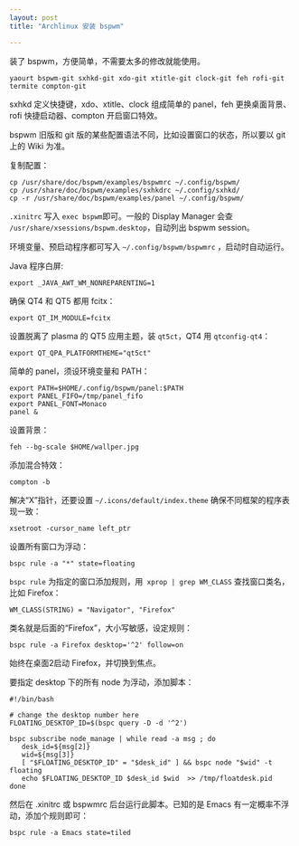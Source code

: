 ```yaml
---
layout: post
title: "Archlinux 安装 bspwm"

---
```


装了 bspwm，方便简单，不需要太多的修改就能使用。

    yaourt bspwm-git sxhkd-git xdo-git xtitle-git clock-git feh rofi-git termite compton-git

sxhkd 定义快捷键，xdo、xtitle、clock 组成简单的 panel，feh 更换桌面背景、rofi 快捷启动器、compton 开启窗口特效。

bspwm 旧版和 git 版的某些配置语法不同，比如设置窗口的状态，所以要以 git 上的 Wiki 为准。

复制配置：

    cp /usr/share/doc/bspwm/examples/bspwmrc ~/.config/bspwm/
    cp /usr/share/doc/bspwm/examples/sxhkdrc ~/.config/sxhkd/
    cp -r /usr/share/doc/bspwm/examples/panel ~/.config/bspwm/

`.xinitrc` 写入 `exec bspwm`即可。一般的 Display Manager 会查 `/usr/share/xsessions/bspwm.desktop`，自动列出 bspwm session。

环境变量、预启动程序都可写入 `~/.config/bspwm/bspwmrc` ，启动时自动运行。

Java 程序白屏:

	export _JAVA_AWT_WM_NONREPARENTING=1

确保 QT4 和 QT5 都用 fcitx：

    export QT_IM_MODULE=fcitx

设置脱离了 plasma 的 QT5 应用主题，装 `qt5ct`，QT4 用 `qtconfig-qt4`：

    export QT_QPA_PLATFORMTHEME="qt5ct"

简单的 panel，须设环境变量和 PATH：

    export PATH=$HOME/.config/bspwm/panel:$PATH
    export PANEL_FIFO=/tmp/panel_fifo
    export PANEL_FONT=Monaco
    panel &

设置背景：

    feh --bg-scale $HOME/wallper.jpg

添加混合特效：

    compton -b

解决“X”指针，还要设置 `~/.icons/default/index.theme` 确保不同框架的程序表现一致：

    xsetroot -cursor_name left_ptr 

设置所有窗口为浮动：

    bspc rule -a "*" state=floating

`bspc rule` 为指定的窗口添加规则，用` xprop | grep WM_CLASS` 查找窗口类名，比如 Firefox：

    WM_CLASS(STRING) = "Navigator", "Firefox"

类名就是后面的“Firefox”，大小写敏感，设定规则：
    
    bspc rule -a Firefox desktop='^2' follow=on

始终在桌面2启动 Firefox，并切换到焦点。

要指定 desktop 下的所有 node 为浮动，添加脚本：

	#!/bin/bash

	# change the desktop number here
	FLOATING_DESKTOP_ID=$(bspc query -D -d '^2')

	bspc subscribe node_manage | while read -a msg ; do
	   desk_id=${msg[2]}
	   wid=${msg[3]}
	   [ "$FLOATING_DESKTOP_ID" = "$desk_id" ] && bspc node "$wid" -t floating
	   echo $FLOATING_DESKTOP_ID $desk_id $wid  >> /tmp/floatdesk.pid
	done

然后在 .xinitrc 或 bspwmrc 后台运行此脚本。已知的是 Emacs 有一定概率不浮动，添加个规则即可：

	bspc rule -a Emacs state=tiled